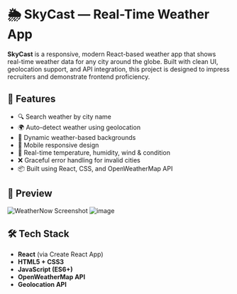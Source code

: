 # 🌦️ SkyCast — Real-Time Weather App

**SkyCast** is a responsive, modern React-based weather app that shows real-time weather data for any city around the globe. Built with clean UI, geolocation support, and API integration, this project is designed to impress recruiters and demonstrate frontend proficiency.

## 🚀 Features

- 🔍 Search weather by city name
- 🌍 Auto-detect weather using geolocation
- 🎨 Dynamic weather-based backgrounds
- 📱 Mobile responsive design
- 🧊 Real-time temperature, humidity, wind & condition
- ❌ Graceful error handling for invalid cities
- 📦 Built using React, CSS, and OpenWeatherMap API

## 📸 Preview

![WeatherNow Screenshot](./preview.png) ![image](https://github.com/user-attachments/assets/0cd12225-7666-4484-9883-603d840dd1a6)


## 🛠️ Tech Stack

- **React** (via Create React App)
- **HTML5 + CSS3**
- **JavaScript (ES6+)**
- **OpenWeatherMap API**
- **Geolocation API**
